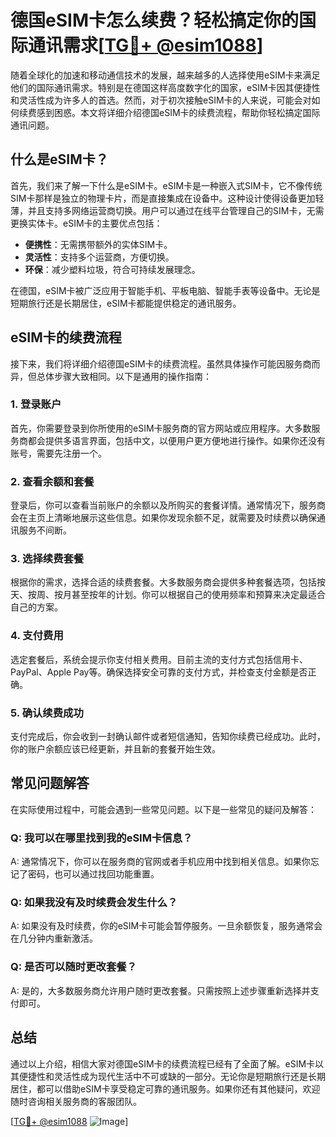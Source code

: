 # 德国eSIM卡怎么续费？轻松搞定你的国际通讯需求[[TG💪+ @esim1088](https://t.me/s/esim1088)]

随着全球化的加速和移动通信技术的发展，越来越多的人选择使用eSIM卡来满足他们的国际通讯需求。特别是在德国这样高度数字化的国家，eSIM卡因其便捷性和灵活性成为许多人的首选。然而，对于初次接触eSIM卡的人来说，可能会对如何续费感到困惑。本文将详细介绍德国eSIM卡的续费流程，帮助你轻松搞定国际通讯问题。

## 什么是eSIM卡？

首先，我们来了解一下什么是eSIM卡。eSIM卡是一种嵌入式SIM卡，它不像传统SIM卡那样是独立的物理卡片，而是直接集成在设备中。这种设计使得设备更加轻薄，并且支持多网络运营商切换。用户可以通过在线平台管理自己的SIM卡，无需更换实体卡。eSIM卡的主要优点包括：

- **便携性**：无需携带额外的实体SIM卡。
- **灵活性**：支持多个运营商，方便切换。
- **环保**：减少塑料垃圾，符合可持续发展理念。

在德国，eSIM卡被广泛应用于智能手机、平板电脑、智能手表等设备中。无论是短期旅行还是长期居住，eSIM卡都能提供稳定的通讯服务。

## eSIM卡的续费流程

接下来，我们将详细介绍德国eSIM卡的续费流程。虽然具体操作可能因服务商而异，但总体步骤大致相同。以下是通用的操作指南：

### 1. 登录账户

首先，你需要登录到你所使用的eSIM卡服务商的官方网站或应用程序。大多数服务商都会提供多语言界面，包括中文，以便用户更方便地进行操作。如果你还没有账号，需要先注册一个。

### 2. 查看余额和套餐

登录后，你可以查看当前账户的余额以及所购买的套餐详情。通常情况下，服务商会在主页上清晰地展示这些信息。如果你发现余额不足，就需要及时续费以确保通讯服务不间断。

### 3. 选择续费套餐

根据你的需求，选择合适的续费套餐。大多数服务商会提供多种套餐选项，包括按天、按周、按月甚至按年的计划。你可以根据自己的使用频率和预算来决定最适合自己的方案。

### 4. 支付费用

选定套餐后，系统会提示你支付相关费用。目前主流的支付方式包括信用卡、PayPal、Apple Pay等。确保选择安全可靠的支付方式，并检查支付金额是否正确。

### 5. 确认续费成功

支付完成后，你会收到一封确认邮件或者短信通知，告知你续费已经成功。此时，你的账户余额应该已经更新，并且新的套餐开始生效。

## 常见问题解答

在实际使用过程中，可能会遇到一些常见问题。以下是一些常见的疑问及解答：

### Q: 我可以在哪里找到我的eSIM卡信息？
A: 通常情况下，你可以在服务商的官网或者手机应用中找到相关信息。如果你忘记了密码，也可以通过找回功能重置。

### Q: 如果我没有及时续费会发生什么？
A: 如果没有及时续费，你的eSIM卡可能会暂停服务。一旦余额恢复，服务通常会在几分钟内重新激活。

### Q: 是否可以随时更改套餐？
A: 是的，大多数服务商允许用户随时更改套餐。只需按照上述步骤重新选择并支付即可。

## 总结

通过以上介绍，相信大家对德国eSIM卡的续费流程已经有了全面了解。eSIM卡以其便捷性和灵活性成为现代生活中不可或缺的一部分。无论你是短期旅行还是长期居住，都可以借助eSIM卡享受稳定可靠的通讯服务。如果你还有其他疑问，欢迎随时咨询相关服务商的客服团队。

[[TG💪+ @esim1088](https://t.me/s/esim1088) ![Image](https://i.postimg.cc/4NQfJmqS/Snipaste-2025-05-13-00-14-12.png)]